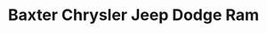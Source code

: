 ---
title: "Baxter Chrysler Jeep Dodge Ram"
url: /omaha/baxter-chrysler-jeep-dodge-ram/
shop: car
---